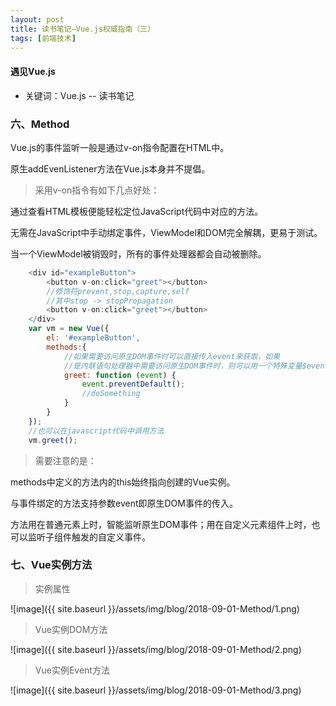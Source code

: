```yaml
---
layout: post
title: 读书笔记—Vue.js权威指南（三）
tags: [前端技术]
---
```

#### 遇见Vue.js

* 关键词：Vue.js -- 读书笔记

### 六、Method

Vue.js的事件监听一般是通过v-on指令配置在HTML中。

原生addEvenListener方法在Vue.js本身并不提倡。

> 采用v-on指令有如下几点好处：

通过查看HTML模板便能轻松定位JavaScript代码中对应的方法。

无需在JavaScript中手动绑定事件，ViewModel和DOM完全解耦，更易于测试。

当一个ViewModel被销毁时，所有的事件处理器都会自动被删除。

```javascript
    <div id="exampleButton">
        <button v-on:click="greet"></button>
        //修饰符prevent,stop,capture,self
        //其中stop -> stopPropagation
        <button v-on:click="greet"></button>
    </div>
    var vm = new Vue({
        el: '#exampleButton',
        methods:{
            //如果需要访问原生DOM事件时可以直接传入event来获取，如果
            //是内联语句处理器中需要访问原生DOM事件时，则可以用一个特殊变量$event将其传入方法中。
            greet: function (event) {
                event.preventDefault();
                //doSomething
            }
        }
    });
    //也可以在javascript代码中调用方法
    vm.greet();
```

> 需要注意的是：

methods中定义的方法内的this始终指向创建的Vue实例。

与事件绑定的方法支持参数event即原生DOM事件的传入。

方法用在普通元素上时，智能监听原生DOM事件；用在自定义元素组件上时，也可以监听子组件触发的自定义事件。

### 七、Vue实例方法

> 实例属性

![image]({{ site.baseurl }}/assets/img/blog/2018-09-01-Method/1.png)

> Vue实例DOM方法

![image]({{ site.baseurl }}/assets/img/blog/2018-09-01-Method/2.png)

> Vue实例Event方法

![image]({{ site.baseurl }}/assets/img/blog/2018-09-01-Method/3.png)

























